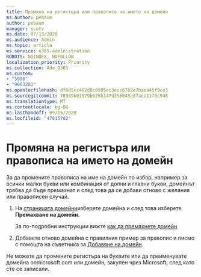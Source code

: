 ```yaml
---
title: Промяна на регистъра или правописа на името на домейн
ms.author: pebaum
author: pebaum
manager: scotv
ms.date: 07/13/2020
ms.audience: Admin
ms.topic: article
ms.service: o365-administration
ROBOTS: NOINDEX, NOFOLLOW
localization_priority: Priority
ms.collection: Adm_O365
ms.custom:
- "5996"
- "9003201"
ms.openlocfilehash: df8d5cc492d0c0505ec3ecc67b2e7baea45f9ce3
ms.sourcegitcommit: 78939b01579b626b147d356045a37aec1170c948
ms.translationtype: MT
ms.contentlocale: bg-BG
ms.lasthandoff: 09/15/2020
ms.locfileid: "47815702"
---
```

# <a name="change-a-domain-name-letter-case-or-spelling"></a>Промяна на регистъра или правописа на името на домейн

За да промените правописа на име на домейн по избор, например за всички малки букви или комбинация от долни и главни букви, домейнът трябва да бъде премахнат и след това да се добави отново с желания или правописен случай.

1. На [страницата домейни](https://admin.microsoft.com/Adminportal#/Domains)изберете домейна и след това изберете  **Премахване на домейн**.</br>

    За по-подробни инструкции вижте [как да премахнете домейн](https://docs.microsoft.com/microsoft-365/admin/get-help-with-domains/remove-a-domain?view=o365-worldwide).

2. Добавете отново домейна с правилния пример за правопис и писмо с помощта на съветника за [Добавяне на домейн](https://admin.microsoft.com/Adminportal#/Domains/Wizard).

Не можете да промените регистъра на буквите или да преименувате домейна onmicrosoft.com или домейн, закупен чрез Microsoft, след като сте се записали.
